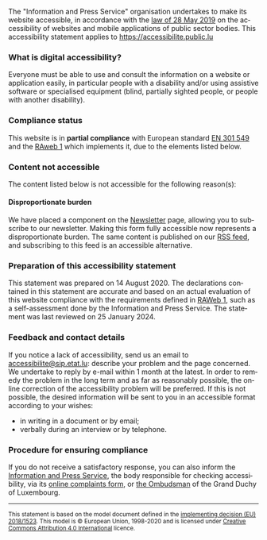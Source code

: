 <div class="decla-access" lang="en">
	<p> The "Information and Press Service" organisation undertakes to make its website accessible, in accordance with the 
		<a href="http://legilux.public.lu/eli/etat/leg/loi/2019/05/28/a373/jo">law of 28 May 2019</a> on the accessibility of websites and mobile applications of public sector bodies. This accessibility statement applies to 
		<a href="https://accessibilite.public.lu">https://accessibilite.public.lu</a>
	</p>
	<h3>What is digital accessibility?</h3>
	<p>Everyone must be able to use and consult the information on a website or application easily, in particular people with a disability and/or using assistive software or specialised equipment (blind, partially sighted people, or people with another disability).</p>
	<h3>Compliance status</h3>
	<p> This website is in 
		<strong>partial compliance</strong> with European standard 
		<a href="https://www.etsi.org/deliver/etsi_en/301500_301599/301549/02.01.02_60/en_301549v020102p.pdf">EN 301 549</a> and the 
		<a href="https://accessibilite.public.lu/en/raweb1/">RAweb 1</a> which implements it, due to the elements listed below. 
	</p>
	<h3>Content not accessible</h3>
	<p>The content listed below is not accessible for the following reason(s):</p>
	<h4>Disproportionate burden</h4>
	<p>We have placed a component on the <a href="../newsletter.html">Newsletter</a> page, allowing you to subscribe to our newsletter. Making this form fully accessible now represents a disproportionate burden. The same content is published on our <a href="../news/feed.xml">RSS feed</a>, and subscribing to this feed is an accessible alternative.</p> 
	<h3>Preparation of this accessibility statement</h3>
	<p> This statement was prepared on 14 August 2020. The declarations contained in this statement are accurate and based on an actual evaluation of this website compliance with the requirements defined in <a href="https://accessibilite.public.lu/en/raweb1/">RAWeb 1</a>, such as a self-assessment done by the Information and Press Service. The statement was last reviewed on 25 January 2024. 
	</p>
	<h3>Feedback and contact details</h3>
	<p>If you notice a lack of accessibility, send us an email to 
		<a href="mailto:accessibilite@sip.etat.lu">accessibilite@sip.etat.lu</a>: describe your problem and the page concerned. We undertake to reply by e-mail within 1 month at the latest. In order to remedy the problem in the long term and as far as reasonably possible, the online correction of the accessibility problem will be preferred. If this is not possible, the desired information will be sent to you in an accessible format according to your wishes:
	</p>
	<ul>
		<li>in writing in a document or by email;</li>
		<li>verbally during an interview or by telephone.</li>
	</ul>
	<p></p>
	<h3>Procedure for ensuring compliance</h3>
	<p>If you do not receive a satisfactory response, you can also inform the 
		<a href="https://sip.gouvernement.lu">Information and Press Service</a>, the body responsible for checking accessibility, via its 
		<a href="https://sip.gouvernement.lu/fr/support/reclamation-accessibilite.html">online complaints form</a>, or 
		<a href="http://www.ombudsman.lu/">the Ombudsman</a> of the Grand Duchy of Luxembourg. 
	</p>
	<hr>
		<p><small>This statement is based on the model document defined in the 
			<a href="https://eur-lex.europa.eu/legal-content/FR/TXT/?uri=CELEX%3A32018D1523" hreflang="en">implementing decision (EU) 2018/1523</a>. This model is © European Union, 1998-2020 and is licensed under 
			<a href="https://creativecommons.org/licenses/by/4.0/" hreflang="en" lang="en">Creative Commons Attribution 4.0 International</a> licence.
		</small></p>
	</div>